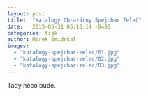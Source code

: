```yaml
---
layout: post
title:  "Katalogy Obrazárny Špejchar Želeč"
date:   2015-05-31 05:10:14 -0400
categories: tisk
author: Marek Šmidrkal
images:
  - "katalogy-spejchar-zelec/01.jpg"
  - "katalogy-spejchar-zelec/02.jpg"
  - "katalogy-spejchar-zelec/03.jpg"
---
```

Tady něco bude.
